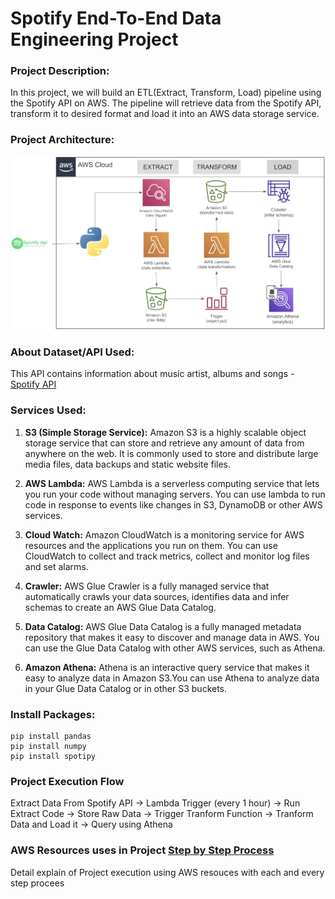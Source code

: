 # Spotify End-To-End Data Engineering Project

### Project Description:

In this project, we will build an ETL(Extract, Transform, Load) pipeline using the Spotify API on AWS. The pipeline will retrieve data from the Spotify API, transform it to desired format and load it into an AWS data storage service.

### Project Architecture: 
![Architecture Diagram](https://github.com/ArpiteshSrivastava/spotify-data-engineering-project/blob/main/Project%20Architecture%20Diagram.png)


### About Dataset/API Used:
This API contains information about music artist, albums and songs - [Spotify API](https://developer.spotify.com/documentation/web-api)

### Services Used:
1. **S3 (Simple Storage Service):** Amazon S3 is a highly scalable object storage service that can store and retrieve any amount of data from anywhere on the web. It is commonly used to store and distribute large media files, data backups and static website files.

2. **AWS Lambda:** AWS Lambda is a serverless computing service that lets you run your code without managing servers. You can use lambda to run code in response to events like changes in S3, DynamoDB or other AWS services.

3. **Cloud Watch:** Amazon CloudWatch is a monitoring service for AWS resources and the applications you run on them. You can use CloudWatch to collect and track metrics, collect and monitor log files and set alarms.

4. **Crawler:** AWS Glue Crawler is a fully managed service that automatically crawls your data sources, identifies data and infer schemas to create an AWS Glue Data Catalog.

5. **Data Catalog:** AWS Glue Data Catalog is a fully managed metadata repository that makes it easy to discover and manage data in AWS. You can use the Glue Data Catalog with other AWS services, such as Athena.

6. **Amazon Athena:** Athena is an interactive query service that makes it easy to analyze data in Amazon S3.You can use Athena to analyze data in your Glue Data Catalog or in other S3 buckets.

### Install Packages:
```
pip install pandas
pip install numpy
pip install spotipy
```

### Project Execution Flow
Extract Data From Spotify API -> Lambda Trigger (every 1 hour) -> Run Extract Code -> Store Raw Data -> Trigger Tranform Function -> Tranform Data and Load it -> Query using Athena

### AWS Resources uses in Project [Step by Step Process](https://lake-monkey-b98.notion.site/AWS-For-data-engineer-Pipeline-Steps-163e5037d6004eb79ca0acf479d0c139)
Detail explain of Project execution using AWS resouces with each and every step procees
